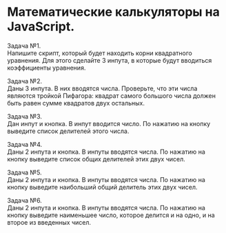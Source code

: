 # Математические калькуляторы на JavaScript.  
  
Задача №1.  
Напишите скрипт, который будет находить корни квадратного уравнения. Для этого сделайте 3 инпута, в которые будут вводиться коэффициенты уравнения.  
  
Задача №2.  
Даны 3 инпута. В них вводятся числа. Проверьте, что эти числа являются тройкой Пифагора: квадрат самого большого числа должен быть равен сумме квадратов двух остальных.  
  
Задача №3.  
Дан инпут и кнопка. В инпут вводится число. По нажатию на кнопку выведите список делителей этого числа.  
  
Задача №4.  
Даны 2 инпута и кнопка. В инпуты вводятся числа. По нажатию на кнопку выведите список общих делителей этих двух чисел.  
  
Задача №5.  
Даны 2 инпута и кнопка. В инпуты вводятся числа. По нажатию на кнопку выведите наибольший общий делитель этих двух чисел.  
  
Задача №6.  
Даны 2 инпута и кнопка. В инпуты вводятся числа. По нажатию на кнопку выведите наименьшее число, которое делится и на одно, и на второе из введенных чисел.